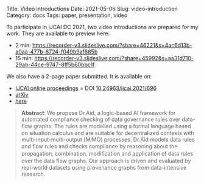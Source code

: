 Title: Video introductions
Date: 2021-05-06
Slug: video-introduction
Category: docs
Tags: paper, presentation, video

To participate in IJCAI DC 2021, two video introductions are prepared for my work. They are available to preview here:

- 2 min: https://recorder-v3.slideslive.com/?share=46221&s=4ac6d13b-a0aa-477b-8724-f049b9af685b
- 15 min: https://recorder-v3.slideslive.com/?share=45992&s=aa31d710-29ab-44ce-9747-8ff5b60bbc1f

We also have a 2-page paper submitted. It is available on:

- [IJCAI online proceedings](https://www.ijcai.org/proceedings/2021/696) = DOI [10.24963/ijcai.2021/696](https://doi.org/10.24963/ijcai.2021/696)
- [arXiv](https://arxiv.org/abs/2109.00838)
- [here]({static}/pdfs/paper_ijcai_dc_2021.pdf)

> **Abstract**: We propose Dr.Aid, a logic-based AI framework for automated compliance checking of data governance rules over data-ﬂow graphs. The rules are modelled using a formal language based on situation calculus and are suitable for decentralized contexts with multi-input-multi-output (MIMO) processes. Dr.Aid models data rules and ﬂow rules and checks compliance by reasoning about the propagation, combination, modiﬁcation and application of data rules over the data ﬂow graphs. Our approach is driven and evaluated by real-world datasets using provenance graphs from data-intensive research.
